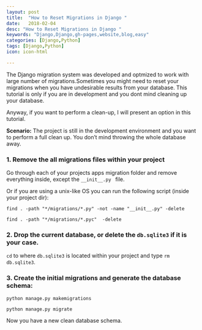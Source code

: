 ```yaml
---
layout: post
title:  "How to Reset Migrations in Django "
date:   2018-02-04
desc: "How to Reset Migrations in Django "
keywords: "Django,Django,gh-pages,website,blog,easy"
categories: [Django,Python]
tags: [Django,Python]
icon: icon-html

---
```


The Django migration system was developed and optmized to work with large number of migrations.Sometimes you might need to reset your migrations when you have undesirable results from your database. This tutorial is only if you are in development and you dont mind cleaning up your database.


Anyway, if you want to perform a clean-up, I will present an option in this tutorial.


**Scenario:**
The project is still in the development environment and you want to perform a full clean up. You don’t mind throwing the whole database away.

### 1. Remove the all migrations files within your project

Go through each of your projects apps migration folder and remove everything inside, except the
 `__init__.py ` file.

Or if you are using a unix-like OS you can run the following script (inside your project dir):


`find . -path "*/migrations/*.py" -not -name "__init__.py" -delete`


`find . -path "*/migrations/*.pyc"  -delete`


### 2. Drop the current database, or delete the `db.sqlite3` if it is your case.

`cd` to where `db.sqlite3` is located within your project  and type `rm db.sqlite3`.

### 3. Create the initial migrations and generate the database schema:


`python manage.py makemigrations`


`python manage.py migrate`



Now you have a new clean database schema.	

